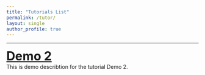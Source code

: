 ```yaml
---
title: "Tutorials List"
permalink: /tutor/
layout: single
author_profile: true
---
```


<!-- ---
<b>Demo 1</b>
<br> This is demo describtion for the tutorial Demo 1. <br>
- <a href="_posts/2023-02-09-Demo1.md" style="font-size:32px"> <b>Lecture 1</b> </a> -->

---
<a href="2023-02-09-Demo1" style="font-size:32px"> <b>Demo 2</b> </a>
<br> This is demo describtion for the tutorial Demo 2. <br>
